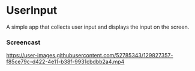 # UserInput
A simple app that collects user input and displays the input on the screen.

### Screencast
https://user-images.githubusercontent.com/52785343/129827357-f85ce79c-d422-4e11-b38f-9931cbdbb2a4.mp4
